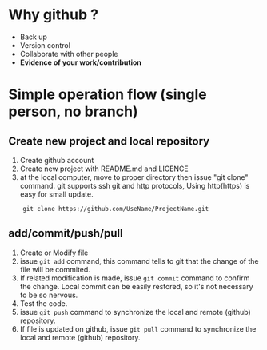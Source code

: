 # Why github ?
- Back up
- Version control
- Collaborate with other people
- **Evidence of your work/contribution**

# Simple operation flow (single person, no branch)
## Create new project and local repository
1. Create github account
1. Create new project with README.md and LICENCE
1. at the local computer, move to proper directory then issue "git clone" command. git supports ssh git and http protocols, Using http(https) is easy for small update.

```
    git clone https://github.com/UseName/ProjectName.git
```

## add/commit/push/pull
1. Create or Modify file
1. issue `git add` command, this command tells to git that the change of the file will be commited.
1. If related modification is made, issue `git commit` command to confirm the change. Local commit can be easily restored, so it's not necessary to be so nervous.
1. Test the code.
1. issue `git push` command to synchronize the local and remote (github) repository.
1. If file is updated on github, issue `git pull` command to synchronize the local and remote (github) repository.
